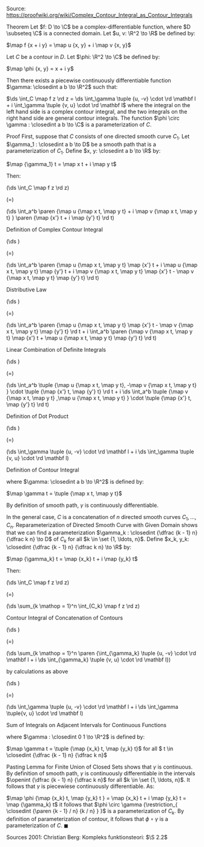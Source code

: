 # 

Source: https://proofwiki.org/wiki/Complex_Contour_Integral_as_Contour_Integrals

Theorem
Let $f: D \to \C$ be a complex-differentiable function, where $D \subseteq \C$ is a connected domain.
Let $u, v: \R^2 \to \R$ be defined by:

$\map f {x + i y} = \map u {x, y} + i \map v {x, y}$

Let $C$ be a contour in $D$.
Let $\phi: \R^2 \to \C$ be defined by:

$\map \phi {x, y} = x + i y$

Then there exists a piecewise continuously differentiable function $\gamma: \closedint a b \to \R^2$ such that:

$\ds \int_C \map f z \rd z = \ds \int_\gamma \tuple {u, -v} \cdot \rd \mathbf l + i \int_\gamma \tuple {v, u} \cdot \rd \mathbf l$
where the integral on the left hand side is a complex contour integral, and the two integrals on the right hand side are general contour integrals.
The function $\phi \circ \gamma : \closedint a b \to \C$ is a parameterization of $C$.


Proof
First, suppose that $C$ consists of one directed smooth curve $C_1$.
Let $\gamma_1 : \closedint a b \to D$ be a smooth path that is a parameterization of $C_1$.
Define $x, y: \closedint a b \to \R$ by:

$\map {\gamma_1} t = \map x t + i \map y t$

Then:














\(\ds \int_C \map f z \rd z\)

\(=\)







\(\ds \int_a^b \paren {\map u {\map x t, \map y t} + i \map v {\map x t, \map y t} } \paren {\map {x'} t + i \map {y'} t} \rd t\)





Definition of Complex Contour Integral














\(\ds \)

\(=\)







\(\ds \int_a^b \paren {\map u {\map x t, \map y t} \map {x'} t + i \map u {\map x t, \map y t} \map {y'} t + i \map v {\map x t, \map y t} \map {x'} t - \map v {\map x t, \map y t} \map {y'} t} \rd t\)





Distributive Law














\(\ds \)

\(=\)







\(\ds \int_a^b \paren {\map u {\map x t, \map y t} \map {x'} t - \map v {\map x t, \map y t} \map {y'} t} \rd t + i \int_a^b \paren {\map v {\map x t, \map y t} \map {x'} t + \map u {\map x t, \map y t} \map {y'} t} \rd t\)





Linear Combination of Definite Integrals














\(\ds \)

\(=\)







\(\ds \int_a^b \tuple {\map u {\map x t, \map y t}, -\map v {\map x t, \map y t} } \cdot \tuple {\map {x'} t, \map {y'} t} \rd t + i \ds \int_a^b \tuple {\map v {\map x t, \map y t} ,\map u {\map x t, \map y t} } \cdot \tuple {\map {x'} t, \map {y'} t} \rd t\)





Definition of Dot Product














\(\ds \)

\(=\)







\(\ds \int_\gamma \tuple {u, -v} \cdot \rd \mathbf l + i \ds \int_\gamma \tuple {v, u} \cdot \rd \mathbf l\)





Definition of Contour Integral



where $\gamma: \closedint a b \to \R^2$ is defined by:

$\map \gamma t = \tuple {\map x t, \map y t}$

By definition of smooth path, $\gamma$ is continuously differentiable.

In the general case, $C$ is a concatenation of $n$ directed smooth curves $C_1, \ldots, C_n$.
Reparameterization of Directed Smooth Curve with Given Domain shows that we can find a parameterization $\gamma_k : \closedint {\dfrac {k - 1} n} {\dfrac k n} \to D$ of $C_k$ for all $k \in \set {1, \ldots, n}$.
Define $x_k, y_k: \closedint {\dfrac {k - 1} n} {\dfrac k n} \to \R$ by:

$\map {\gamma_k} t = \map {x_k} t + i \map {y_k} t$

Then:














\(\ds \int_C \map f z \rd z\)

\(=\)







\(\ds \sum_{k \mathop = 1}^n \int_{C_k} \map f z \rd z\)





Contour Integral of Concatenation of Contours














\(\ds \)

\(=\)







\(\ds \sum_{k \mathop = 1}^n \paren {\int_{\gamma_k} \tuple {u, -v} \cdot \rd \mathbf l + i \ds \int_{\gamma_k} \tuple {v, u} \cdot \rd \mathbf l}\)





by calculations as above














\(\ds \)

\(=\)







\(\ds \int_\gamma \tuple {u, -v} \cdot \rd \mathbf l + i \ds \int_\gamma \tuple{v, u} \cdot \rd \mathbf l\)





Sum of Integrals on Adjacent Intervals for Continuous Functions



where $\gamma : \closedint 0 1 \to \R^2$ is defined by:

$\map \gamma t = \tuple {\map {x_k} t, \map {y_k} t}$ for all $ t \in \closedint {\dfrac {k - 1} n} {\dfrac k n}$

Pasting Lemma for Finite Union of Closed Sets shows that $\gamma$ is continuous.
By definition of smooth path, $\gamma$ is continuously differentiable in the intervals $\openint {\dfrac {k - 1} n} {\dfrac k n}$ for all $k \in \set {1, \ldots, n}$.
It follows that $\gamma$ is piecewiese continuously differentiable.
As:

$\map \phi {\map {x_k} t, \map {y_k} t } = \map {x_k} t + i \map {y_k} t = \map {\gamma_k} t$
it follows that $\phi \circ \gamma {\restriction_{ \closedint {\paren {k - 1} / n} {k / n} } }$ is a parameterization of $C_k$.
By definition of parameterization of contour, it follows that $\phi \circ \gamma$ is a parameterization of $C$.
$\blacksquare$


Sources
2001: Christian Berg: Kompleks funktionsteori: $\S 2.2$




